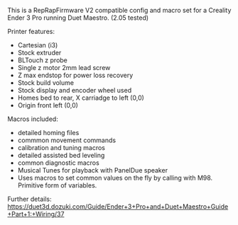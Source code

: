 This is a RepRapFirmware V2 compatible config and macro set for a Creality Ender 3 Pro running Duet Maestro. (2.05 tested)

Printer features:
- Cartesian (i3)
- Stock extruder
- BLTouch z probe
- Single z motor 2mm lead screw
- Z max endstop for power loss recovery
- Stock build volume
- Stock display and encoder wheel used
- Homes bed to rear, X carriadge to left (0,0)
- Origin front left (0,0)

Macros included:
- detailed homing files
- commmon movement commands
- calibration and tuning macros
- detailed assisted bed leveling
- common diagnostic macros
- Musical Tunes for playback with PanelDue speaker
- Uses macros to set common values on the fly by calling with M98. Primitive form of variables.

Further details: https://duet3d.dozuki.com/Guide/Ender+3+Pro+and+Duet+Maestro+Guide+Part+1:+Wiring/37
